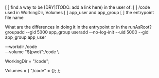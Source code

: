 #


[ ] find a way to be [DRY](TODO: add a link here) in the user of:
    [ ] /code used in WorkingDir, Volumes
    [ ] app_user and app_group 
    [ ] the entrypoint file name
    

What are the differences in doing it in the entrypoint or in the runAsRoot?
groupadd --gid 5000 app_group
useradd --no-log-init --uid 5000 --gid app_group app_user


--workdir /code \
--volume "$(pwd)":/code \

WorkingDir = "/code";

Volumes = {
  "/code" = {};
};

